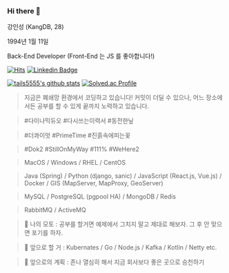 ### Hi there 👋

강인성 (KangDB, 28)

1994년 1월 11일

Back-End Developer (Front-End 는 JS 를 좋아합니다!)

[![Hits](https://hits.seeyoufarm.com/api/count/incr/badge.svg?url=https%3A%2F%2Fgithub.com%2Ftails5555&count_bg=%2379C83D&title_bg=%23555555&icon=&icon_color=%23E7E7E7&title=hits&edge_flat=false)](https://hits.seeyoufarm.com)
[![Linkedin Badge](https://img.shields.io/badge/-LinkedIn-blue?style=flat-square&logo=Linkedin&logoColor=white&link=https://www.linkedin.com/in/%EC%9D%B8%EC%84%B1-%EA%B0%95-61675919b/)](https://www.linkedin.com/in/%EC%9D%B8%EC%84%B1-%EA%B0%95-61675919b//)

[![tails5555's github stats](https://github-readme-stats.vercel.app/api?username=tails5555&theme=gruvbox&show_icons=true)](https://github.com/tails5555)
[![Solved.ac Profile](http://mazassumnida.wtf/api/v2/generate_badge?boj=tails5555)](https://solved.ac/tails5555/)

> 지금은 폐쇄망 환경에서 코딩하고 있습니다! 커밋이 더딜 수 있으나, 어느 장소에서든 공부를 할 수 있게 끝까지 노력하고 있습니다.

> #다이나믹듀오 #다시쓰는이력서 #동전한닢

> #더콰이엇 #PrimeTime #진흙속에피는꽃

> #Dok2 #StillOnMyWay #111% #WeHere2

> MacOS / Windows / RHEL / CentOS

> Java (Spring) / Python (django, sanic) / JavaScript (React.js, Vue.js) / Docker / GIS (MapServer, MapProxy, GeoServer)

> MySQL / PostgreSQL (pgpool HA) / MongoDB / Redis

> RabbitMQ / ActiveMQ

> 💬 나의 모토 : 공부를 할거면 예제에서 그치지 말고 제대로 해보자. 그 후 안 맞으면 포기를 하자.

> 🤔 앞으로 할 거 : Kubernates / Go / Node.js / Kafka / Kotlin / Netty etc.

> 🌱 앞으로의 계획 : 존나 열심히 해서 지금 회사보다 좋은 곳으로 승천하기

<!--
**tails5555/tails5555** is a ✨ _special_ ✨ repository because its `README.md` (this file) appears on your GitHub profile.

Here are some ideas to get you started:

- 🔭 I’m currently working on ...
- 🌱 I’m currently learning ...
- 👯 I’m looking to collaborate on ...
- 🤔 I’m looking for help with ...
- 💬 Ask me about ...
- 📫 How to reach me: ...
- 😄 Pronouns: ...
- ⚡ Fun fact: ...
-->
